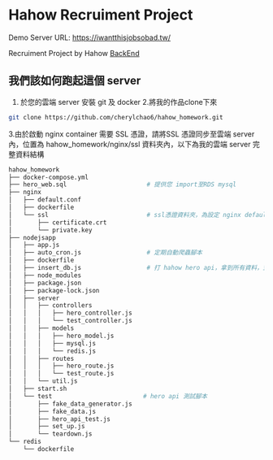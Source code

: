 # Hahow Recruiment Project

Demo Server URL: <https://iwantthisjobsobad.tw/>

Recruiment Project by Hahow [BackEnd](https://github.com/hahow/hahow-recruit/blob/master/backend.md)

## 我們該如何跑起這個 server

1. 於您的雲端 server 安裝 git 及 docker
2.將我的作品clone下來
```bash
git clone https://github.com/cherylchao6/hahow_homework.git
```
3.由於啟動 nginx container 需要 SSL 憑證，請將SSL 憑證同步至雲端 server 內，位置為 hahow_homework/nginx/ssl 資料夾內，以下為我的雲端 server 完整資料結構
```bash
hahow_homework
├── docker-compose.yml                 
├── hero_web.sql                      # 提供您 import至RDS mysql
├── nginx
│   ├── default.conf
│   ├── dockerfile
│   └── ssl                           # ssl憑證資料夾，為設定 nginx default.conf 所需
│       ├── certificate.crt
│       └── private.key
├── nodejsapp
│   ├── app.js
│   ├── auto_cron.js                  # 定期自動爬蟲腳本
│   ├── dockerfile
│   ├── insert_db.js                  # 打 hahow hero api，拿到所有資料，並插入 RDS mysql 和 redis ，啟動 server 時會自動跑該腳本
│   ├── node_modules
│   ├── package.json
│   ├── package-lock.json
│   ├── server
│   │   ├── controllers
│   │   │   ├── hero_controller.js
│   │   │   └── test_controller.js
│   │   ├── models
│   │   │   ├── hero_model.js
│   │   │   ├── mysql.js
│   │   │   └── redis.js
│   │   ├── routes
│   │   │   ├── hero_route.js
│   │   │   └── test_route.js
│   │   └── util.js
│   ├── start.sh
│   └── test                         # hero api 測試腳本
│       ├── fake_data_generator.js
│       ├── fake_data.js
│       ├── hero_api_test.js
│       ├── set_up.js
│       └── teardown.js
└── redis
    └── dockerfile
```

